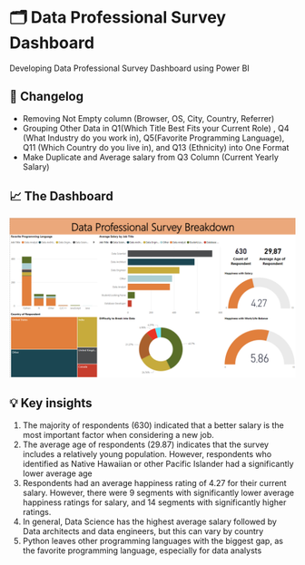 # 🗂️ Data Professional Survey Dashboard
Developing Data Professional Survey Dashboard using Power BI

## 🚩 Changelog

- Removing Not Empty column (Browser, OS, City, Country, Referrer)
- Grouping Other Data in Q1(Which Title Best Fits your Current Role) , Q4 (What Industry do you work in), Q5(Favorite Programming Language), Q11 (Which Country do you live in), and Q13 (Ethnicity) into One Format
- Make Duplicate and Average salary from Q3 Column (Current Yearly Salary)

## 📈 The Dashboard
<p align="center">
<kbd><img src="https://github.com/fathinafif/DataProfessionalSurveyDashboard/blob/main/ProfessionalSurveyDashboard.png" alt="Image"></kbd>

## 💡 Key insights
1. The majority of respondents (630) indicated that a better salary is the most important factor when considering a new job.
2. The average age of respondents (29.87) indicates that the survey includes a relatively young population. However, respondents who identified as Native Hawaiian or other Pacific Islander had a significantly lower average age
3. Respondents had an average happiness rating of 4.27 for their current salary. However, there were 9 segments with significantly lower average happiness ratings for salary, and 14 segments with significantly higher ratings.
4. In general, Data Science has the highest average salary followed by Data architects and data engineers, but this can vary by country
5. Python leaves other programming languages with the biggest gap, as the favorite programming language, especially for data analysts
